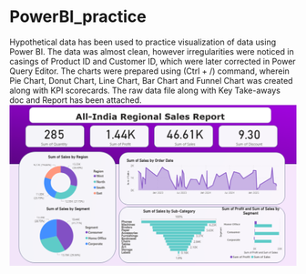 # PowerBI_practice
Hypothetical data has been used to practice visualization of data using Power BI.
The data was almost clean, however irregularities were noticed in casings of Product ID and Customer ID, which were later corrected in Power Query Editor.
The charts were prepared using (Ctrl + /) command, wherein Pie Chart, Donut Chart, Line Chart, Bar Chart and Funnel Chart was created along with KPI scorecards.
The raw data file along with Key Take-aways doc and Report has been attached. 
![image alt](https://github.com/Shohom-13/PowerBI_practice/blob/964b4788f4d05dbb4e6f5664b553484aeb01ee25/PBI.png)
